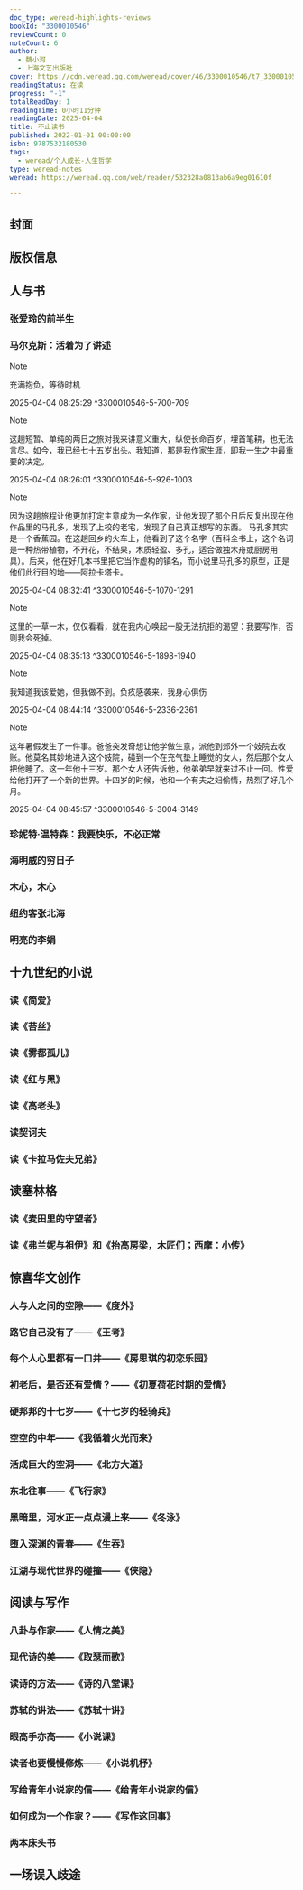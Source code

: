 ```yaml
---
doc_type: weread-highlights-reviews
bookId: "3300010546"
reviewCount: 0
noteCount: 6
author:
  - 魏小河
  - 上海文艺出版社
cover: https://cdn.weread.qq.com/weread/cover/46/3300010546/t7_3300010546.jpg
readingStatus: 在读
progress: "-1"
totalReadDay: 1
readingTime: 0小时11分钟
readingDate: 2025-04-04
title: 不止读书
published: 2022-01-01 00:00:00
isbn: 9787532180530
tags:
  - weread/个人成长-人生哲学
type: weread-notes
weread: https://weread.qq.com/web/reader/532328a0813ab6a9eg01610f

---
```



## 封面

## 版权信息

## 人与书

### 张爱玲的前半生

### 马尔克斯：活着为了讲述

> [!NOTE] 
> 充满抱负，等待时机
> 
> 2025-04-04 08:25:29 ^3300010546-5-700-709

> [!NOTE] 
> 这趟短暂、单纯的两日之旅对我来讲意义重大，纵使长命百岁，埋首笔耕，也无法言尽。如今，我已经七十五岁出头。我知道，那是我作家生涯，即我一生之中最重要的决定。
> 
> 2025-04-04 08:26:01 ^3300010546-5-926-1003

> [!NOTE] 
> 因为这趟旅程让他更加打定主意成为一名作家，让他发现了那个日后反复出现在他作品里的马孔多，发现了上校的老宅，发现了自己真正想写的东西。
   马孔多其实是一个香蕉园。在这趟回乡的火车上，他看到了这个名字（百科全书上，这个名词是一种热带植物，不开花，不结果，木质轻盈、多孔，适合做独木舟或厨房用具）。后来，他在好几本书里把它当作虚构的镇名，而小说里马孔多的原型，正是他们此行目的地——阿拉卡塔卡。
> 
> 2025-04-04 08:32:41 ^3300010546-5-1070-1291

> [!NOTE] 
> 这里的一草一木，仅仅看看，就在我内心唤起一股无法抗拒的渴望：我要写作，否则我会死掉。
> 
> 2025-04-04 08:35:13 ^3300010546-5-1898-1940

> [!NOTE] 
> 我知道我该爱她，但我做不到。负疚感袭来，我身心俱伤
> 
> 2025-04-04 08:44:14 ^3300010546-5-2336-2361

> [!NOTE] 
> 这年暑假发生了一件事。爸爸突发奇想让他学做生意，派他到郊外一个妓院去收账。他莫名其妙地进入这个妓院，碰到一个在充气垫上睡觉的女人，然后那个女人把他睡了。这一年他十三岁。那个女人还告诉他，他弟弟早就来过不止一回。性爱给他打开了一个新的世界。十四岁的时候，他和一个有夫之妇偷情，热烈了好几个月。
> 
> 2025-04-04 08:45:57 ^3300010546-5-3004-3149

### 珍妮特·温特森：我要快乐，不必正常

### 海明威的穷日子

### 木心，木心

### 纽约客张北海

### 明亮的李娟

## 十九世纪的小说

### 读《简爱》

### 读《苔丝》

### 读《雾都孤儿》

### 读《红与黑》

### 读《高老头》

### 读契诃夫

### 读《卡拉马佐夫兄弟》

## 读塞林格

### 读《麦田里的守望者》

### 读《弗兰妮与祖伊》和《抬高房梁，木匠们；西摩：小传》

## 惊喜华文创作

### 人与人之间的空隙——《度外》

### 路它自己没有了——《王考》

### 每个人心里都有一口井——《房思琪的初恋乐园》

### 初老后，是否还有爱情？——《初夏荷花时期的爱情》

### 硬邦邦的十七岁——《十七岁的轻骑兵》

### 空空的中年——《我循着火光而来》

### 活成巨大的空洞——《北方大道》

### 东北往事——《飞行家》

### 黑暗里，河水正一点点漫上来——《冬泳》

### 堕入深渊的青春——《生吞》

### 江湖与现代世界的碰撞——《侠隐》

## 阅读与写作

### 八卦与作家——《人情之美》

### 现代诗的美——《取瑟而歌》

### 读诗的方法——《诗的八堂课》

### 苏轼的讲法——《苏轼十讲》

### 眼高手亦高——《小说课》

### 读者也要慢慢修炼——《小说机杼》

### 写给青年小说家的信——《给青年小说家的信》

### 如何成为一个作家？——《写作这回事》

### 两本床头书

## 一场误入歧途

